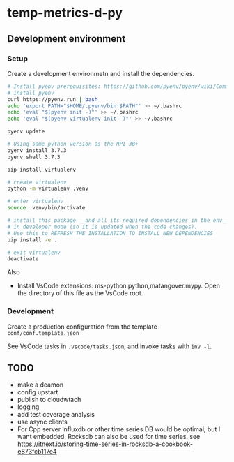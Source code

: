 # temp-metrics-d-py

## Development environment

### Setup

Create a development environmetn and install the dependencies.

```bash
# Install pyenv prerequisites: https://github.com/pyenv/pyenv/wiki/Common-build-problems#prerequisites
# install pyenv
curl https://pyenv.run | bash
echo 'export PATH="$HOME/.pyenv/bin:$PATH"' >> ~/.bashrc
echo 'eval "$(pyenv init -)"' >> ~/.bashrc
echo 'eval "$(pyenv virtualenv-init -)"' >> ~/.bashrc

pyenv update

# Using same python version as the RPI 3B+
pyenv install 3.7.3
pyenv shell 3.7.3

pip install virtualenv

# create virtualenv
python -m virtualenv .venv

# enter virtualenv
source .venv/bin/activate

# install this package __and all its required dependencies in the env__
# in developer mode (so it is updated when the code changes).
# Use this to REFRESH THE INSTALLATION TO INSTALL NEW DEPENDENCIES
pip install -e .

# exit virtualenv
deactivate
```

Also 

- Install VsCode extensions: ms-python.python,matangover.mypy. Open the directory of this file as the VsCode root.

### Development

Create a production configuration from the template `conf/conf.template.json`

See VsCode tasks in `.vscode/tasks.json`, and invoke tasks with `inv -l`.

## TODO

- make a deamon
- config upstart
- publish to cloudwtach
- logging
- add test coverage analysis
- use async clients
- For Cpp server influxdb or other time series DB would be optimal, but I want embedded. Rocksdb can also be used for time series, see https://itnext.io/storing-time-series-in-rocksdb-a-cookbook-e873fcb117e4 